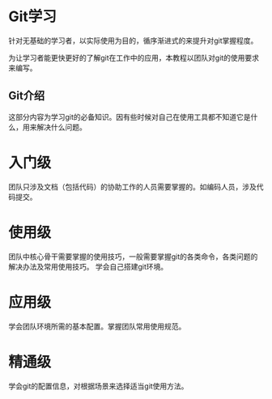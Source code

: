 # Git学习

针对无基础的学习者，以实际使用为目的，循序渐进式的来提升对git掌握程度。

为让学习者能更快更好的了解git在工作中的应用，本教程以团队对git的使用要求来编写。

## Git介绍
这部分内容为学习git的必备知识。因有些时候对自己在使用工具都不知道它是什么，用来解决什么问题。

# 入门级
团队只涉及文档（包括代码）的协助工作的人员需要掌握的。如编码人员，涉及代码提交。

# 使用级
团队中核心骨干需要掌握的使用技巧，一般需要掌握git的各类命令，各类问题的解决办法及常用使用技巧。
学会自己搭建git环境。

# 应用级
学会团队环境所需的基本配置。掌握团队常用使用规范。

# 精通级
学会git的配置信息，对根据场景来选择适当git使用方法。





